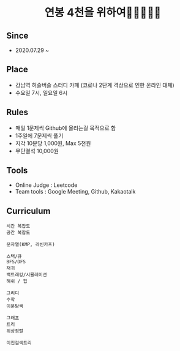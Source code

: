 <h1 align="center" style="border-bottom: none;"><Algorithm Study> 연봉 4천을 위하여🍖🍖🍖🍖🍖</h1>

## Since
- 2020.07.29 ~

## Place
- 강남역 허슬버슬 스터디 카페 (코로나 2단계 격상으로 인한 온라인 대체)
- 수요일 7시, 일요일 6시

## Rules
- 매일 1문제씩 Github에 올리는걸 목적으로 함
- 1주일에 7문제씩 풀기
- 지각 10분당 1,000원, Max 5천원
- 무단결석 10,000원

## Tools
- Online Judge : Leetcode
- Team tools : Google Meeting, Github, Kakaotalk

## Curriculum
```
시간 복잡도
공간 복잡도

문자열(KMP, 라빈카프)

스택/큐
BFS/DFS
재귀
백트래킹/시뮬레이션
해쉬 / 힙

그리디
수학
이분탐색

그래프
트리
위상정렬

이진검색트리
```
